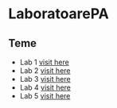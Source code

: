 # LaboratoarePA

## Teme
- Lab 1 [visit here](https://github.com/NarcisSt/LaboratoarePA/tree/lab1/Lab1)
- Lab 2 [visit here](https://github.com/NarcisSt/LaboratoarePA/tree/main/Lab2)
- Lab 3 [visit here](https://github.com/NarcisSt/LaboratoarePA/tree/main/Lab3)
- Lab 4 [visit here](https://github.com/NarcisSt/LaboratoarePA/tree/main/Lab4)
- Lab 5 [visit here](https://github.com/NarcisSt/LaboratoarePA/tree/main/Lab5)
